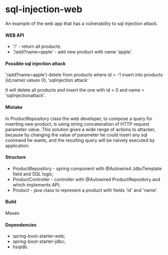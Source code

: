 # sql-injection-web
An example of the web app that has a vulnerability to sql injection attack.
#### WEB API
- '/' - return all products;
- '/add?name=apple' - add new product with name 'apple'.

#### Possible sql injection attack
'/add?name=apple') delete from products where id > -1 insert into products (id,name) values (0, 'sqlinjection attack'

It will delete all products and insert the one with id = 0 and name = 'sqlinjectionattack'.

#### Mistake
In ProductRepository class the web developer, to compose a query for inserting new product, is using string concatenation of HTTP request parameter value. This solution gives a wide range of actions to attacker, because by changing the value of parameter he could insert any sql command he wants, and the resulting query will be naively executed by application.

#### Structure
- ProductRepository - spring component with @Autowired JdbcTemplate field and SQL logic;
- ProductController - controller with @Autowired ProductRepository and which implements API;
- Product - java class to represent a product with fields 'id' and 'name'.

#### Build
Maven

#### Dependencies
- spring-boot-starter-web; 
- spring-boot-starter-jdbc;
- hsqldb.


